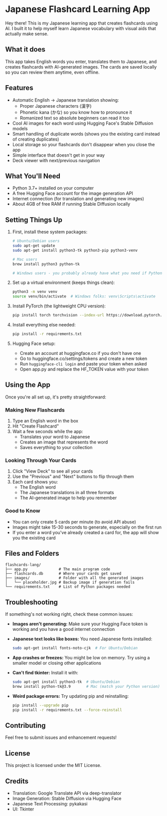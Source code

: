 # Japanese Flashcard Learning App

Hey there! This is my Japanese learning app that creates flashcards using AI. I built it to help myself learn Japanese vocabulary with visual aids that actually make sense.

## What it does

This app takes English words you enter, translates them to Japanese, and creates flashcards with AI-generated images. The cards are saved locally so you can review them anytime, even offline.

## Features

- Automatic English → Japanese translation showing:
  - Proper Japanese characters (漢字)
  - Phonetic kana (かな) so you know how to pronounce it
  - Romanized text so absolute beginners can read it too
- Cool AI images for each word using Hugging Face's Stable Diffusion models
- Smart handling of duplicate words (shows you the existing card instead of creating duplicates)
- Local storage so your flashcards don't disappear when you close the app
- Simple interface that doesn't get in your way
- Deck viewer with next/previous navigation

## What You'll Need

- Python 3.7+ installed on your computer
- A free Hugging Face account for the image generation API
- Internet connection (for translation and generating new images)
- About 4GB of free RAM if running Stable Diffusion locally

## Setting Things Up

1. First, install these system packages:
   ```bash
   # Ubuntu/Debian users
   sudo apt-get update
   sudo apt-get install python3-tk python3-pip python3-venv

   # Mac users
   brew install python3 python-tk

   # Windows users - you probably already have what you need if Python is installed
   ```

2. Set up a virtual environment (keeps things clean):
   ```bash
   python3 -m venv venv
   source venv/bin/activate  # Windows folks: venv\Scripts\activate
   ```

3. Install PyTorch (the lightweight CPU version):
   ```bash
   pip install torch torchvision --index-url https://download.pytorch.org/whl/cpu
   ```

4. Install everything else needed:
   ```bash
   pip install -r requirements.txt
   ```

5. Hugging Face setup:
   - Create an account at huggingface.co if you don't have one
   - Go to huggingface.co/settings/tokens and create a new token
   - Run `huggingface-cli login` and paste your token when asked
   - Open app.py and replace the HF_TOKEN value with your token

## Using the App

Once you're all set up, it's pretty straightforward:

### Making New Flashcards
1. Type an English word in the box
2. Hit "Create Flashcard"
3. Wait a few seconds while the app:
   - Translates your word to Japanese
   - Creates an image that represents the word
   - Saves everything to your collection

### Looking Through Your Cards
1. Click "View Deck" to see all your cards
2. Use the "Previous" and "Next" buttons to flip through them
3. Each card shows you:
   - The English word
   - The Japanese translations in all three formats
   - The AI-generated image to help you remember

### Good to Know
- You can only create 5 cards per minute (to avoid API abuse)
- Images might take 15-30 seconds to generate, especially on the first run
- If you enter a word you've already created a card for, the app will show you the existing card

## Files and Folders

```
flashcards-lang/
├── app.py              # The main program code
├── flashcards.db       # Where your cards get saved
├── images/             # Folder with all the generated images
│   └── placeholder.jpg # Backup image if generation fails
└── requirements.txt    # List of Python packages needed
```

## Troubleshooting

If something's not working right, check these common issues:

- **Images aren't generating:** Make sure your Hugging Face token is working and you have a good internet connection

- **Japanese text looks like boxes:** You need Japanese fonts installed:
  ```bash
  sudo apt-get install fonts-noto-cjk  # For Ubuntu/Debian
  ```

- **App crashes or freezes:** You might be low on memory. Try using a smaller model or closing other applications

- **Can't find tkinter:** Install it with:
  ```bash
  sudo apt-get install python3-tk  # Ubuntu/Debian
  brew install python-tk@3.9       # Mac (match your Python version)
  ```

- **Weird package errors:** Try updating pip and reinstalling:
  ```bash
  pip install --upgrade pip
  pip install -r requirements.txt --force-reinstall
  ```

## Contributing

Feel free to submit issues and enhancement requests!

## License

This project is licensed under the MIT License.

## Credits

- Translation: Google Translate API via deep-translator
- Image Generation: Stable Diffusion via Hugging Face
- Japanese Text Processing: pykakasi
- UI: Tkinter
